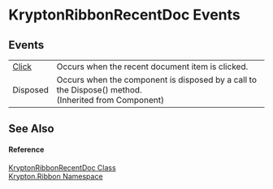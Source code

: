 # KryptonRibbonRecentDoc Events




## Events
<table>
<tr>
<td><a href="ceab1ae4-97ea-c462-142f-a314eddeaf33.md">Click</a></td>
<td>Occurs when the recent document item is clicked.</td></tr>
<tr>
<td>Disposed</td>
<td>Occurs when the component is disposed by a call to the Dispose() method.<br />(Inherited from Component)</td></tr>
</table>

## See Also


#### Reference
<a href="d6bcfb01-0910-48d9-c86a-d47c5851629a.md">KryptonRibbonRecentDoc Class</a>  
<a href="1e9bc734-cff9-e9b8-f013-94cdac669794.md">Krypton.Ribbon Namespace</a>  

